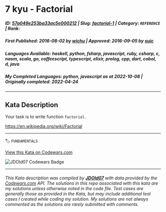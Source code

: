 # 7 kyu - Factorial

##### **ID**: [57a049e253ba33ac5e000212](https://www.codewars.com/kata/57a049e253ba33ac5e000212) | **Slug**: [factorial-1](https://www.codewars.com/kata/57a049e253ba33ac5e000212) | **Category**: `REFERENCE` | **Rank**: <span style="color:white">7 kyu</span>

##### **First Published**: 2016-08-02 ***by*** [wichu](https://www.codewars.com/users/wichu) | **Approved**: 2016-09-05 ***by*** [suic](https://www.codewars.com/users/suic)

##### **Languages Available**: haskell, python, fsharp, javascript, ruby, csharp, c, nasm, scala, go, coffeescript, typescript, elixir, prolog, cpp, dart, cobol, d, java

##### **My Completed Languages**: python, javascript ***as at*** 2022-10-08 | **Originally completed**: 2022-04-24

---

## Kata Description


Your task is to write function ```factorial```.



https://en.wikipedia.org/wiki/Factorial



---


🏷 `FUNDAMENTALS`


[View this Kata on Codewars.com](https://www.codewars.com/kata/57a049e253ba33ac5e000212)

![](https://www.codewars.com/users/jdold07/badges/large "JDOld07 Codewars Badge")

---

###### *This Kata description was compiled by [**JDOld07**](https://tpstech.dev) with data provided by the [Codewars.com](https://www.codewars.com) API.  The solutions in this repo associated with this kata are my solutions unless otherwise noted in the code file.  Test cases are generally those as provided in the Kata, but may include additional test cases I created while coding my solution.  My solutions are not always commented as the solutions are rarely submitted with comments.*
